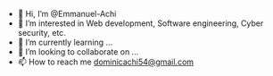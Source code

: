 - 👋 Hi, I’m @Emmanuel-Achi
- 👀 I’m interested in Web development, Software engineering, Cyber security, etc.
- 🌱 I’m currently learning ...
- 💞️ I’m looking to collaborate on ...
- 📫 How to reach me dominicachi54@gmail.com

<!---
Emmanuel-Achi/Emmanuel-Achi is a ✨ special ✨ repository because its `README.md` (this file) appears on your GitHub profile.
You can click the Preview link to take a look at your changes.
--->
